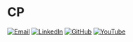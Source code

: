 # CP

[![Email](https://img.shields.io/badge/Email-0D1117?logo=maildotru&logoColor=C9D1D9&style=for-the-badge)](mailto:ragib.asif30@myhunter.cuny.edu)
[![LinkedIn](https://img.shields.io/badge/LinkedIn-0D1117?style=for-the-badge&logo=linkedin&logoColor=C9D1D9)](https://www.linkedin.com/in/ragibasif/)
[![GitHub](https://img.shields.io/badge/GitHub-0D1117?style=for-the-badge&logo=github&logoColor=C9D1D9)](https://github.com/ragibasif/ragibasif)
[![YouTube](https://img.shields.io/badge/YouTube-0D1117?style=for-the-badge&logo=youtube&logoColor=C9D1D9)](https://www.youtube.com/@ragib_asif)
